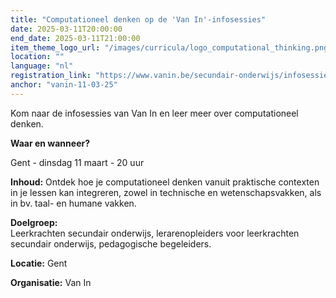 ```yaml
---
title: "Computationeel denken op de 'Van In'-infosessies"
date: 2025-03-11T20:00:00
end_date: 2025-03-11T21:00:00
item_theme_logo_url: "/images/curricula/logo_computational_thinking.png"
location: ""
language: "nl"
registration_link: "https://www.vanin.be/secundair-onderwijs/infosessies/infosessies-op-locatie/"
anchor: "vanin-11-03-25"
---
```

Kom naar de infosessies van Van In en leer meer over computationeel denken.

**Waar en wanneer?**

Gent - dinsdag 11 maart - 20 uur


**Inhoud:** Ontdek hoe je computationeel denken vanuit praktische contexten in je lessen kan integreren, zowel in technische en wetenschapsvakken, als in bv. taal- en humane vakken.

**Doelgroep:** <br>
Leerkrachten secundair onderwijs, lerarenopleiders voor leerkrachten secundair onderwijs, pedagogische begeleiders.

**Locatie:** Gent

**Organisatie:** Van In
